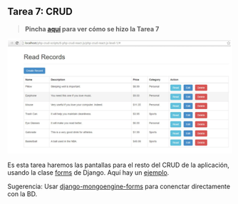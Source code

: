 ## Tarea 7: CRUD

> **Pincha [aquí](https://github.com/Gecofer/MII_SSBW_1819/blob/master/Tarea%207/Tarea7.md) para ver cómo se hizo la Tarea 7**

![](imagenes/tarea7.png)

Es esta tarea haremos las pantallas para el resto del CRUD de la aplicación, usando la clase [forms](https://docs.djangoproject.com/en/2.1/topics/forms/) de Django. Aquí hay un [ejemplo](https://medium.com/@siddharthshringi/how-i-made-my-first-django-app-4ede65c9b17f).

Sugerencia: Usar [django-mongoengine-forms](https://pypi.org/project/django-mongoengine-forms/) para conenctar directamente con la BD.

